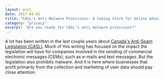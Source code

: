 ```yaml
---
layout: post
date: 2017-04-02
title: "CASL's Anti-Malware Provisions: A Coming Storm for Online Advertisers?"
category: "privacy"
excerpt: "Are you ready for CASL's anti malware provisions?"
---
```


A lot has been written in the last couple years about [Canada's Anti-Spam Legislation (CASL)](http://laws-lois.justice.gc.ca/eng/acts/E-1.6/FullText.html). Much of this writing has focused on the impact the legislation will have for companies involved in the sending of commercial electronic messages (CEMs), such as e-mails and text messages. But the legislation also prohibits malware. And it is here where businesses that profit primarily from the collection and marketing of user data should pay close attention.
